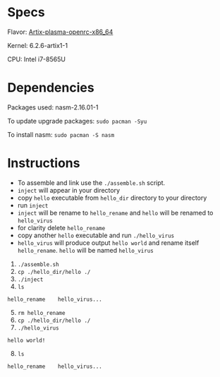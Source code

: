 # Specs
Flavor: [Artix-plasma-openrc-x86_64](https://artixlinux.org/download.php)

Kernel: 6.2.6-artix1-1

CPU: Intel i7-8565U

# Dependencies 
Packages used: nasm-2.16.01-1

To update upgrade packages: `sudo pacman -Syu`

To install nasm: `sudo pacman -S nasm`

# Instructions 

- To assemble and link use the `./assemble.sh` script.
- `inject` will appear in your directory
- copy `hello` executable from `hello_dir` directory to your directory
- run `inject`
- `inject` will be rename to `hello_rename` and `hello` will be renamed to `hello_virus`
- for clarity delete `hello_rename`
- copy another `hello` executable and run `./hello_virus`
- `hello_virus` will produce output `hello world` and rename itself `hello_rename`. `hello` will be named `hello_virus`

1. `./assemble.sh`
2. `cp ./hello_dir/hello ./`
3. `./inject`
4. `ls`
```
hello_rename	hello_virus...
```
5. `rm hello_rename`
6. `cp ./hello_dir/hello ./`
7. `./hello_virus`
```
hello world!
```
8. `ls`
```
hello_rename	hello_virus...
```

